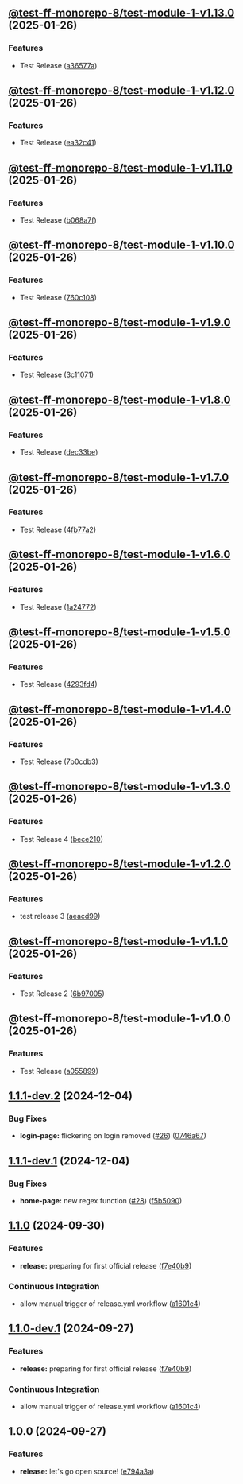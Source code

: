 ## [@test-ff-monorepo-8/test-module-1-v1.13.0](https://github.com/Jonas-Krahn/IAV-Frontend-Framework-Monorepo-2/compare/@test-ff-monorepo-8/test-module-1-v1.12.0...@test-ff-monorepo-8/test-module-1-v1.13.0) (2025-01-26)

### Features

* Test Release ([a36577a](https://github.com/Jonas-Krahn/IAV-Frontend-Framework-Monorepo-2/commit/a36577aa27c18a9517374c033b41a31f43b666d8))

## [@test-ff-monorepo-8/test-module-1-v1.12.0](https://github.com/Jonas-Krahn/IAV-Frontend-Framework-Monorepo-2/compare/@test-ff-monorepo-8/test-module-1-v1.11.0...@test-ff-monorepo-8/test-module-1-v1.12.0) (2025-01-26)

### Features

* Test Release ([ea32c41](https://github.com/Jonas-Krahn/IAV-Frontend-Framework-Monorepo-2/commit/ea32c417be32421cfd0a4cf666d4da411876031d))

## [@test-ff-monorepo-8/test-module-1-v1.11.0](https://github.com/Jonas-Krahn/IAV-Frontend-Framework-Monorepo-2/compare/@test-ff-monorepo-8/test-module-1-v1.10.0...@test-ff-monorepo-8/test-module-1-v1.11.0) (2025-01-26)

### Features

* Test Release ([b068a7f](https://github.com/Jonas-Krahn/IAV-Frontend-Framework-Monorepo-2/commit/b068a7f4872c96afb16afd8307344ff226ccdb08))

## [@test-ff-monorepo-8/test-module-1-v1.10.0](https://github.com/Jonas-Krahn/IAV-Frontend-Framework-Monorepo-2/compare/@test-ff-monorepo-8/test-module-1-v1.9.0...@test-ff-monorepo-8/test-module-1-v1.10.0) (2025-01-26)

### Features

* Test Release ([760c108](https://github.com/Jonas-Krahn/IAV-Frontend-Framework-Monorepo-2/commit/760c1085a7e5559fd1e08df01c6546462a9ba681))

## [@test-ff-monorepo-8/test-module-1-v1.9.0](https://github.com/Jonas-Krahn/IAV-Frontend-Framework-Monorepo-2/compare/@test-ff-monorepo-8/test-module-1-v1.8.0...@test-ff-monorepo-8/test-module-1-v1.9.0) (2025-01-26)

### Features

* Test Release ([3c11071](https://github.com/Jonas-Krahn/IAV-Frontend-Framework-Monorepo-2/commit/3c11071ca40527f1782bee831d9bc5d09f6d1e9e))

## [@test-ff-monorepo-8/test-module-1-v1.8.0](https://github.com/Jonas-Krahn/IAV-Frontend-Framework-Monorepo-2/compare/@test-ff-monorepo-8/test-module-1-v1.7.0...@test-ff-monorepo-8/test-module-1-v1.8.0) (2025-01-26)

### Features

* Test Release ([dec33be](https://github.com/Jonas-Krahn/IAV-Frontend-Framework-Monorepo-2/commit/dec33bea40cb6fc9fae8c35723011be675ed7b26))

## [@test-ff-monorepo-8/test-module-1-v1.7.0](https://github.com/Jonas-Krahn/IAV-Frontend-Framework-Monorepo-2/compare/@test-ff-monorepo-8/test-module-1-v1.6.0...@test-ff-monorepo-8/test-module-1-v1.7.0) (2025-01-26)

### Features

* Test Release ([4fb77a2](https://github.com/Jonas-Krahn/IAV-Frontend-Framework-Monorepo-2/commit/4fb77a2d4403e4b136dee5085bc82f4fb7ddb79b))

## [@test-ff-monorepo-8/test-module-1-v1.6.0](https://github.com/Jonas-Krahn/IAV-Frontend-Framework-Monorepo-2/compare/@test-ff-monorepo-8/test-module-1-v1.5.0...@test-ff-monorepo-8/test-module-1-v1.6.0) (2025-01-26)

### Features

* Test Release ([1a24772](https://github.com/Jonas-Krahn/IAV-Frontend-Framework-Monorepo-2/commit/1a247729ad9b49d89296cdf1bc4ff3f7a13e1117))

## [@test-ff-monorepo-8/test-module-1-v1.5.0](https://github.com/Jonas-Krahn/IAV-Frontend-Framework-Monorepo-2/compare/@test-ff-monorepo-8/test-module-1-v1.4.0...@test-ff-monorepo-8/test-module-1-v1.5.0) (2025-01-26)

### Features

* Test Release ([4293fd4](https://github.com/Jonas-Krahn/IAV-Frontend-Framework-Monorepo-2/commit/4293fd49ee72b1fd978d6da9b4de217a97e3ae51))

## [@test-ff-monorepo-8/test-module-1-v1.4.0](https://github.com/Jonas-Krahn/IAV-Frontend-Framework-Monorepo-2/compare/@test-ff-monorepo-8/test-module-1-v1.3.0...@test-ff-monorepo-8/test-module-1-v1.4.0) (2025-01-26)

### Features

* Test Release ([7b0cdb3](https://github.com/Jonas-Krahn/IAV-Frontend-Framework-Monorepo-2/commit/7b0cdb34b8e61580717fc3fa352ecd89f90da89e))

## [@test-ff-monorepo-8/test-module-1-v1.3.0](https://github.com/Jonas-Krahn/IAV-Frontend-Framework-Monorepo-2/compare/@test-ff-monorepo-8/test-module-1-v1.2.0...@test-ff-monorepo-8/test-module-1-v1.3.0) (2025-01-26)

### Features

* Test Release 4 ([bece210](https://github.com/Jonas-Krahn/IAV-Frontend-Framework-Monorepo-2/commit/bece210e079b9e664c999a6e8f54ef12396b89a7))

## [@test-ff-monorepo-8/test-module-1-v1.2.0](https://github.com/Jonas-Krahn/IAV-Frontend-Framework-Monorepo-2/compare/@test-ff-monorepo-8/test-module-1-v1.1.0...@test-ff-monorepo-8/test-module-1-v1.2.0) (2025-01-26)

### Features

* test release 3 ([aeacd99](https://github.com/Jonas-Krahn/IAV-Frontend-Framework-Monorepo-2/commit/aeacd996f2f65b926326eb4683a03eb6506ff6b5))

## [@test-ff-monorepo-8/test-module-1-v1.1.0](https://github.com/Jonas-Krahn/IAV-Frontend-Framework-Monorepo-2/compare/@test-ff-monorepo-8/test-module-1-v1.0.0...@test-ff-monorepo-8/test-module-1-v1.1.0) (2025-01-26)

### Features

* Test Release 2 ([6b97005](https://github.com/Jonas-Krahn/IAV-Frontend-Framework-Monorepo-2/commit/6b97005622de80c2cd443d62fec9af84d2648c33))

## @test-ff-monorepo-8/test-module-1-v1.0.0 (2025-01-26)

### Features

* Test Release ([a055899](https://github.com/Jonas-Krahn/IAV-Frontend-Framework-Monorepo-2/commit/a055899857229292472f5814476a88525d50c2a2))

## [1.1.1-dev.2](https://github.com/iavofficial/IAVFrontendFramework/compare/v1.1.1-dev.1...v1.1.1-dev.2) (2024-12-04)

### Bug Fixes

* **login-page:** flickering on login removed ([#26](https://github.com/iavofficial/IAVFrontendFramework/issues/26)) ([0746a67](https://github.com/iavofficial/IAVFrontendFramework/commit/0746a6740f641e20db84a46824535051ce5d557d))

## [1.1.1-dev.1](https://github.com/iavofficial/IAVFrontendFramework/compare/v1.1.0...v1.1.1-dev.1) (2024-12-04)

### Bug Fixes

* **home-page:** new regex function ([#28](https://github.com/iavofficial/IAVFrontendFramework/issues/28)) ([f5b5090](https://github.com/iavofficial/IAVFrontendFramework/commit/f5b5090b73e64d8b8dea83465577a2e3508d981e))

## [1.1.0](https://github.com/iavofficial/IAVFrontendFramework/compare/v1.0.0...v1.1.0) (2024-09-30)

### Features

* **release:** preparing for first official release ([f7e40b9](https://github.com/iavofficial/IAVFrontendFramework/commit/f7e40b951012cfe5464eeacb79f0b31e9021feb8))

### Continuous Integration

* allow manual trigger of release.yml workflow ([a1601c4](https://github.com/iavofficial/IAVFrontendFramework/commit/a1601c448a8d873c38377534145eb94a9e48dc99))

## [1.1.0-dev.1](https://github.com/iavofficial/IAVFrontendFramework/compare/v1.0.0...v1.1.0-dev.1) (2024-09-27)

### Features

* **release:** preparing for first official release ([f7e40b9](https://github.com/iavofficial/IAVFrontendFramework/commit/f7e40b951012cfe5464eeacb79f0b31e9021feb8))

### Continuous Integration

* allow manual trigger of release.yml workflow ([a1601c4](https://github.com/iavofficial/IAVFrontendFramework/commit/a1601c448a8d873c38377534145eb94a9e48dc99))

## 1.0.0 (2024-09-27)

### Features

* **release:** let's go open source! ([e794a3a](https://github.com/iavofficial/IAVFrontendFramework/commit/e794a3a4c891c8ede168e2006dd49f242e1e880f))
